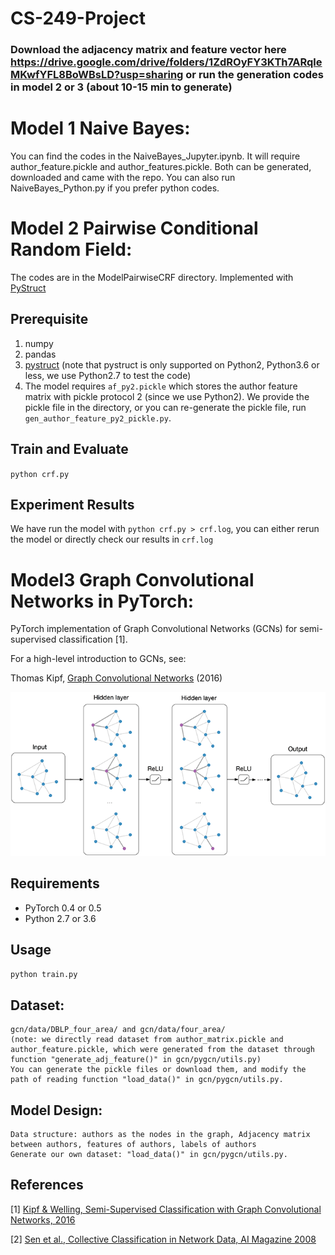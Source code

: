 # CS-249-Project

### Download the adjacency matrix and feature vector here https://drive.google.com/drive/folders/1ZdROyFY3KTh7ARqleMKwfYFL8BoWBsLD?usp=sharing or run the generation codes in model 2 or 3 (about 10-15 min to generate) 

# Model 1 Naive Bayes: 
You can find the codes in the NaiveBayes_Jupyter.ipynb. It will require author_feature.pickle and author_features.pickle. Both can be generated, downloaded and came with the repo. You can also run NaiveBayes_Python.py if you prefer python codes. 



# Model 2 Pairwise Conditional Random Field:
The codes are in the ModelPairwiseCRF directory. 
Implemented with [PyStruct](https://pystruct.github.io/index.html)

## Prerequisite
1. numpy
2. pandas
3. [pystruct](https://pystruct.github.io/installation.html)
(note that pystruct is only supported on Python2, Python3.6 or less,
we use Python2.7 to test the code)
4. The model requires `af_py2.pickle` which stores the author feature matrix with 
pickle protocol 2 (since we use Python2). We provide the pickle file in the directory, 
or you can re-generate the pickle file, run `gen_author_feature_py2_pickle.py`.

## Train and Evaluate
`python crf.py`

## Experiment Results
We have run the model with `python crf.py > crf.log`, 
you can either rerun the model or directly check our results in `crf.log`




# Model3 Graph Convolutional Networks in PyTorch:


PyTorch implementation of Graph Convolutional Networks (GCNs) for semi-supervised classification [1].

For a high-level introduction to GCNs, see:

Thomas Kipf, [Graph Convolutional Networks](http://tkipf.github.io/graph-convolutional-networks/) (2016)

![Graph Convolutional Networks](gcn-figure.png)


## Requirements

  * PyTorch 0.4 or 0.5
  * Python 2.7 or 3.6

## Usage

```python train.py```

## Dataset: 

```
gcn/data/DBLP_four_area/ and gcn/data/four_area/ 
(note: we directly read dataset from author_matrix.pickle and author_feature.pickle, which were generated from the dataset through function "generate_adj_feature()" in gcn/pygcn/utils.py)
You can generate the pickle files or download them, and modify the path of reading function "load_data()" in gcn/pygcn/utils.py.
```

## Model Design:
```
Data structure: authors as the nodes in the graph, Adjacency matrix between authors, features of authors, labels of authors
Generate our own dataset: "load_data()" in gcn/pygcn/utils.py.
```
## References

[1] [Kipf & Welling, Semi-Supervised Classification with Graph Convolutional Networks, 2016](https://arxiv.org/abs/1609.02907)

[2] [Sen et al., Collective Classification in Network Data, AI Magazine 2008](http://linqs.cs.umd.edu/projects/projects/lbc/)

